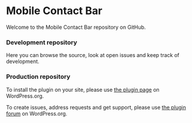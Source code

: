 # Mobile Contact Bar

Welcome to the Mobile Contact Bar repository on GitHub.

### Development repository

Here you can browse the source, look at open issues and keep track of development.


### Production repository

To install the plugin on your site, please use [the plugin page](https://wordpress.org/plugins/mobile-contact-bar/) on WordPress.org.

To create issues, address requests and get support, please use [the plugin forum](https://wordpress.org/support/plugin/mobile-contact-bar) on WordPress.org.

